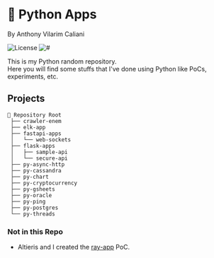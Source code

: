 # 🐍 Python Apps

By Anthony Vilarim Caliani

![License](https://img.shields.io/github/license/avcaliani/python-apps?logo=apache&color=lightseagreen)
![#](https://img.shields.io/badge/python-3-yellow.svg)

This is my Python random repository.  
Here you will find some stuffs that I've done using Python like PoCs, experiments, etc.

## Projects

```text
📂 Repository Root
 ├── crawler-enem
 ├── elk-app
 ├── fastapi-apps
 │   └── web-sockets
 ├── flask-apps
 │   ├── sample-api
 │   └── secure-api
 ├── py-async-http
 ├── py-cassandra
 ├── py-chart
 ├── py-cryptocurrency
 ├── py-gsheets
 ├── py-oracle
 ├── py-ping
 ├── py-postgres
 └── py-threads
```

### Not in this Repo

- Altieris and I created the [ray-app](https://github.com/altierispeixoto/ray-app) PoC.
